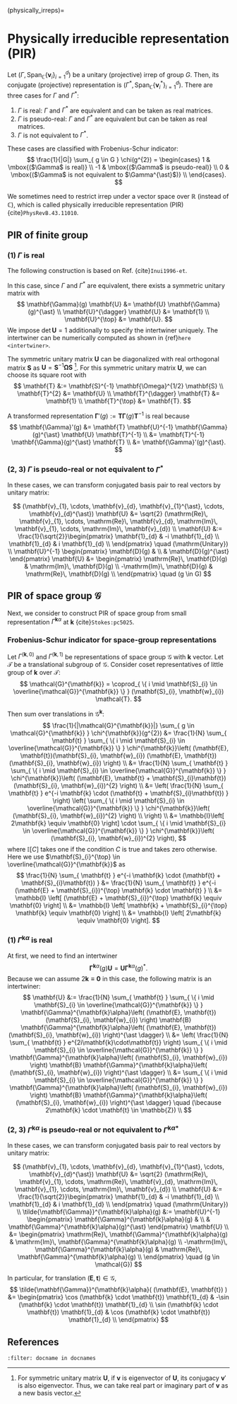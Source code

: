 (physically_irreps)=
# Physically irreducible representation (PIR)

Let $(\Gamma, \mathrm{Span}_{\mathbb{C}} \{ \mathbf{v}_{i} \}_{i=1}^{d} )$ be a unitary (projective) irrep of group $G$.
Then, its conjugate (projective) representation is $(\Gamma^{\ast}, \mathrm{Span}_{\mathbb{C}} \{ \mathbf{v}_{i}^{\ast} \}_{i=1}^{d} )$.
There are three cases for $\Gamma$ and $\Gamma^{\ast}$:
  1. $\Gamma$ is real: $\Gamma$ and $\Gamma^{\ast}$ are equivalent and can be taken as real matrices.
  2. $\Gamma$ is pseudo-real: $\Gamma$ and $\Gamma^{\ast}$ are equivalent but can be taken as real matrices.
  3. $\Gamma$ is not equivalent to $\Gamma^{\ast}$.

These cases are classified with Frobenius-Schur indicator:
$$
  \frac{1}{|G|} \sum_{ g \in G } \chi(g^{2})
  = \begin{cases}
    1 & \mbox{($\Gamma$ is real)} \\
    -1 & \mbox{($\Gamma$ is pseudo-real)} \\
    0 & \mbox{($\Gamma$ is not equivalent to $\Gamma^{\ast}$)} \\
  \end{cases}.
$$

We sometimes need to restrict irrep under a vector space over $\mathbb{R}$ (instead of $\mathbb{C}$), which is called physically irreducible representation (PIR) {cite}`PhysRevB.43.11010`.

## PIR of finite group

### (1) $\Gamma$ is real

The following construction is based on Ref. {cite}`Inui1996-et`.

In this case, since $\Gamma$ and $\Gamma^{\ast}$ are equivalent, there exists a symmetric unitary matrix with
$$
  \mathbf{\Gamma}(g) \mathbf{U} &= \mathbf{U} \mathbf{\Gamma}(g)^{\ast} \\
  \mathbf{U}^{\dagger} \mathbf{U} &= \mathbf{1} \\
  \mathbf{U}^{\top} &= \mathbf{U}.
$$
We impose $\det \mathbf{U} = 1$ additionally to specify the intertwiner uniquely.
The intertwiner can be numerically computed as shown in {ref}`here <intertwiner>`.

The symmetric unitary matrix $\mathbf{U}$ can be diagonalized with real orthogonal matrix $\mathbf{S}$ as $\mathbf{U} = \mathbf{S}^{-1} \mathbf{\Omega} \mathbf{S}$ [^sym_unitary].
For this symmetric unitary matrix $\mathbf{U}$, we can choose its square root with
$$
  \mathbf{T} &:= \mathbf{S}^{-1} \mathbf{\Omega}^{1/2} \mathbf{S} \\
  \mathbf{T}^{2} &= \mathbf{U} \\
  \mathbf{T}^{\dagger} \mathbf{T} &= \mathbf{1} \\
  \mathbf{T}^{\top} &= \mathbf{T}.
$$

A transformed representation $\mathbf{\Gamma}'(g) := \mathbf{T}\mathbf{\Gamma}(g)\mathbf{T}^{-1}$ is real because
$$
  \mathbf{\Gamma}'(g)
  &= \mathbf{T} \mathbf{U}^{-1} \mathbf{\Gamma}(g)^{\ast} \mathbf{U} \mathbf{T}^{-1} \\
  &= \mathbf{T}^{-1} \mathbf{\Gamma}(g)^{\ast} \mathbf{T} \\
  &= \mathbf{\Gamma}'(g)^{\ast}.
$$

[^sym_unitary]: For symmetric unitary matrix $\mathbf{U}$, if $\mathbf{v}$ is eigenvector of $\mathbf{U}$, its conjugacy $\mathbf{v}'$ is also eigenvector.
    Thus, we can take real part or imaginary part of $\mathbf{v}$ as a new basis vector.

### (2, 3) $\Gamma$ is pseudo-real or not equivalent to $\Gamma^{\ast}$

In these cases, we can transform conjugated basis pair to real vectors by unitary matrix:

$$
  (\mathbf{v}_{1}, \cdots, \mathbf{v}_{d}, \mathbf{v}_{1}^{\ast}, \cdots, \mathbf{v}_{d}^{\ast}) \mathbf{U}
    &= \sqrt{2} (\mathrm{Re}\, \mathbf{v}_{1}, \cdots, \mathrm{Re}\, \mathbf{v}_{d}, \mathrm{Im}\, \mathbf{v}_{1}, \cdots, \mathrm{Im}\, \mathbf{v}_{d}) \\
  \mathbf{U} &:= \frac{1}{\sqrt{2}}\begin{pmatrix}
    \mathbf{1}_{d} & -i \mathbf{1}_{d} \\
    \mathbf{1}_{d} & i \mathbf{1}_{d} \\
  \end{pmatrix} \quad (\mathrm{Unitary}) \\
  \mathbf{U}^{-1}
  \begin{pmatrix}
    \mathbf{D}(g) & \\
    & \mathbf{D}(g)^{\ast}
  \end{pmatrix}
  \mathbf{U}
  &= \begin{pmatrix}
    \mathrm{Re}\, \mathbf{D}(g) & \mathrm{Im}\, \mathbf{D}(g) \\
    -\mathrm{Im}\, \mathbf{D}(g) & \mathrm{Re}\, \mathbf{D}(g) \\
  \end{pmatrix}
  \quad (g \in G)
$$

## PIR of space group $\mathcal{G}$

Next, we consider to construct PIR of space group from small representation $\Gamma^{\mathbf{k}\alpha}$ at $\mathbf{k}$ {cite}`Stokes:pc5025`.

### Frobenius-Schur indicator for space-group representations

Let $\Gamma^{(\mathbf{k}, 0)}$ and $\Gamma^{(\mathbf{k}, 1)}$ be representations of space group $\mathcal{G}$ with $\mathbf{k}$ vector.
Let $\mathcal{T}$ be a translational subgroup of $\mathcal{G}$.
Consider coset representatives of little group of $\mathbf{k}$ over $\mathcal{T}$:
$$
  \mathcal{G}^{\mathbf{k}} = \coprod_{ \{ i \mid \mathbf{S}_{i} \in \overline{\mathcal{G}}^{\mathbf{k}} \} } (\mathbf{S}_{i}, \mathbf{w}_{i}) \mathcal{T}.
$$

Then sum over translations in $\mathcal{G}^{\mathbf{k}}$:
$$
  \frac{1}{|\mathcal{G}^{\mathbf{k}}|} \sum_{ g \in \mathcal{G}^{\mathbf{k}} } \chi^{\mathbf{k}}(g^{2})
  &= \frac{1}{N} \sum_{ \mathbf{t} } \sum_{ \{ i \mid \mathbf{S}_{i} \in \overline{\mathcal{G}}^{\mathbf{k}} \} }
      \chi^{\mathbf{k}}\left( (\mathbf{E}, \mathbf{t})(\mathbf{S}_{i}, \mathbf{w}_{i}) (\mathbf{E}, \mathbf{t})(\mathbf{S}_{i}, \mathbf{w}_{i}) \right) \\
  &= \frac{1}{N} \sum_{ \mathbf{t} } \sum_{ \{ i \mid \mathbf{S}_{i} \in \overline{\mathcal{G}}^{\mathbf{k}} \} }
      \chi^{\mathbf{k}}\left( (\mathbf{E}, \mathbf{t} + \mathbf{S}_{i}\mathbf{t})(\mathbf{S}_{i}, \mathbf{w}_{i})^{2} \right) \\
  &= \left(
        \frac{1}{N} \sum_{ \mathbf{t} } e^{-i \mathbf{k} \cdot (\mathbf{t} + \mathbf{S}_{i}\mathbf{t}) }
     \right)
     \left(
        \sum_{ \{ i \mid \mathbf{S}_{i} \in \overline{\mathcal{G}}^{\mathbf{k}} \} } \chi^{\mathbf{k}}\left( (\mathbf{S}_{i}, \mathbf{w}_{i})^{2} \right) \\
     \right) \\
  &= \mathbb{I}\left[ 2\mathbf{k} \equiv \mathbf{0} \right] \cdot
      \sum_{ \{ i \mid \mathbf{S}_{i} \in \overline{\mathcal{G}}^{\mathbf{k}} \} } \chi^{\mathbf{k}}\left( (\mathbf{S}_{i}, \mathbf{w}_{i})^{2} \right),
$$
where $\mathbb{I}[C]$ takes one if the condition $C$ is true and takes zero otherwise.
Here we use $\mathbf{S}_{i}^{\top} \in \overline{\mathcal{G}}^{\mathbf{k}}$ as
$$
  \frac{1}{N} \sum_{ \mathbf{t} } e^{-i \mathbf{k} \cdot (\mathbf{t} + \mathbf{S}_{i}\mathbf{t}) }
    &= \frac{1}{N} \sum_{ \mathbf{t} } e^{-i (\mathbf{E} + \mathbf{S}_{i})^{\top} \mathbf{k} \cdot \mathbf{t} } \\
    &= \mathbb{I} \left[ (\mathbf{E} + \mathbf{S}_{i})^{\top} \mathbf{k} \equiv \mathbf{0} \right] \\
    &= \mathbb{I} \left[ \mathbf{k} + \mathbf{S}_{i}^{\top} \mathbf{k} \equiv \mathbf{0} \right] \\
    &= \mathbb{I} \left[ 2\mathbf{k} \equiv \mathbf{0} \right].
$$

### (1) $\Gamma^{\mathbf{k}\alpha}$ is real

At first, we need to find an intertwiner
$$
  \mathbf{\Gamma}^{\mathbf{k}\alpha}(g) \mathbf{U} = \mathbf{U} \mathbf{\Gamma}^{\mathbf{k}\alpha}(g)^{\ast}.
$$
Because we can assume $2\mathbf{k} \equiv \mathbf{0}$ in this case, the following matrix is an intertwiner:
$$
    \mathbf{U}
    &:= \frac{1}{N} \sum_{ \mathbf{t} } \sum_{ \{ i \mid \mathbf{S}_{i} \in \overline{\mathcal{G}}^{\mathbf{k}} \} }
            \mathbf{\Gamma}^{\mathbf{k}\alpha}\left( (\mathbf{E}, \mathbf{t})(\mathbf{S}_{i}, \mathbf{w}_{i}) \right)
            \mathbf{B}
            \mathbf{\Gamma}^{\mathbf{k}\alpha}\left( (\mathbf{E}, \mathbf{t})(\mathbf{S}_{i}, \mathbf{w}_{i}) \right)^{\ast \dagger} \\
    &= \left(
            \frac{1}{N} \sum_{ \mathbf{t} } e^{2i\mathbf{k}\cdot\mathbf{t}}
       \right)
       \sum_{ \{ i \mid \mathbf{S}_{i} \in \overline{\mathcal{G}}^{\mathbf{k}} \} }
            \mathbf{\Gamma}^{\mathbf{k}\alpha}\left( (\mathbf{S}_{i}, \mathbf{w}_{i}) \right)
            \mathbf{B}
            \mathbf{\Gamma}^{\mathbf{k}\alpha}\left( (\mathbf{S}_{i}, \mathbf{w}_{i}) \right)^{\ast \dagger} \\
    &= \sum_{ \{ i \mid \mathbf{S}_{i} \in \overline{\mathcal{G}}^{\mathbf{k}} \} }
            \mathbf{\Gamma}^{\mathbf{k}\alpha}\left( (\mathbf{S}_{i}, \mathbf{w}_{i}) \right)
            \mathbf{B}
            \mathbf{\Gamma}^{\mathbf{k}\alpha}\left( (\mathbf{S}_{i}, \mathbf{w}_{i}) \right)^{\ast \dagger}
       \quad (\because 2\mathbf{k} \cdot \mathbf{t} \in \mathbb{Z}) \\
$$

### (2, 3) $\Gamma^{\mathbf{k}\alpha}$ is pseudo-real or not equivalent to $\Gamma^{\mathbf{k}\alpha \ast}$

In these cases, we can transform conjugated basis pair to real vectors by unitary matrix:

$$
  (\mathbf{v}_{1}, \cdots, \mathbf{v}_{d}, \mathbf{v}_{1}^{\ast}, \cdots, \mathbf{v}_{d}^{\ast}) \mathbf{U}
    &= \sqrt{2} (\mathrm{Re}\, \mathbf{v}_{1}, \cdots, \mathrm{Re}\, \mathbf{v}_{d}, \mathrm{Im}\, \mathbf{v}_{1}, \cdots, \mathrm{Im}\, \mathbf{v}_{d}) \\
  \mathbf{U} &:= \frac{1}{\sqrt{2}}\begin{pmatrix}
    \mathbf{1}_{d} & -i \mathbf{1}_{d} \\
    \mathbf{1}_{d} & i \mathbf{1}_{d} \\
  \end{pmatrix} \quad (\mathrm{Unitary}) \\
  \tilde{\mathbf{\Gamma}}^{\mathbf{k}\alpha}(g)
  &:=
  \mathbf{U}^{-1}
  \begin{pmatrix}
    \mathbf{\Gamma}^{\mathbf{k}\alpha}(g) & \\
    & \mathbf{\Gamma}^{\mathbf{k}\alpha}(g)^{\ast}
  \end{pmatrix}
  \mathbf{U} \\
  &= \begin{pmatrix}
    \mathrm{Re}\, \mathbf{\Gamma}^{\mathbf{k}\alpha}(g) & \mathrm{Im}\, \mathbf{\Gamma}^{\mathbf{k}\alpha}(g) \\
    -\mathrm{Im}\, \mathbf{\Gamma}^{\mathbf{k}\alpha}(g) & \mathrm{Re}\, \mathbf{\Gamma}^{\mathbf{k}\alpha}(g) \\
  \end{pmatrix}
  \quad (g \in \mathcal{G})
$$

In particular, for translation $(\mathbf{E}, \mathbf{t}) \in \mathcal{G}$,
$$
  \tilde{\mathbf{\Gamma}}^{\mathbf{k}\alpha}( (\mathbf{E}, \mathbf{t}) )
    &= \begin{pmatrix}
      \cos (\mathbf{k} \cdot \mathbf{t}) \mathbf{1}_{d} & -\sin (\mathbf{k} \cdot \mathbf{t}) \mathbf{1}_{d} \\
      \sin (\mathbf{k} \cdot \mathbf{t}) \mathbf{1}_{d} & \cos (\mathbf{k} \cdot \mathbf{t}) \mathbf{1}_{d} \\
    \end{pmatrix}
$$

## References

```{bibliography}
:filter: docname in docnames
```
